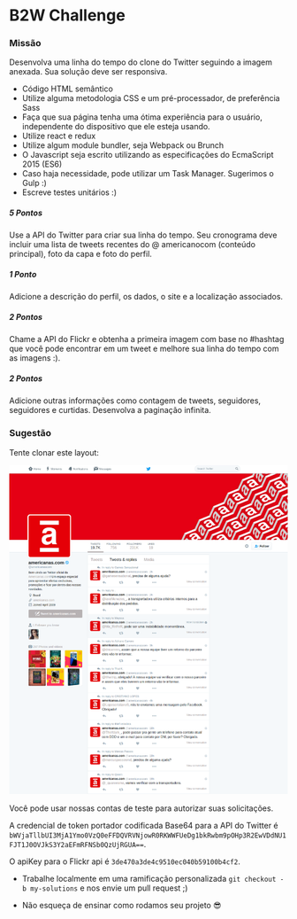 # B2W Challenge

### Missão

Desenvolva uma linha do tempo do clone do Twitter seguindo a imagem anexada. Sua solução deve ser responsiva.

- Código HTML semântico
- Utilize alguma metodologia CSS e um pré-processador, de preferência Sass
- Faça que sua página tenha uma ótima experiência para o usuário, independente do dispositivo que ele esteja usando.
- Utilize react e redux
- Utilize algum module bundler, seja Webpack ou Brunch
- O Javascript seja escrito utilizando as especificações do EcmaScript 2015 (ES6)
- Caso haja necessidade, pode utilizar um Task Manager. Sugerimos o Gulp :)
- Escreve testes unitários :)

##### 5 Pontos

Use a API do Twitter para criar sua linha do tempo. Seu cronograma deve incluir uma lista de tweets recentes do @ americanocom (conteúdo principal), foto da capa e foto do perfil.

##### 1 Ponto

Adicione a descrição do perfil, os dados, o site e a localização associados.

##### 2 Pontos

Chame a API do Flickr e obtenha a primeira imagem com base no #hashtag que você pode encontrar em um tweet e melhore sua linha do tempo com as imagens :).

##### 2 Pontos

Adicione outras informações como contagem de tweets, seguidores, seguidores e curtidas. Desenvolva a paginação infinita.

### Sugestão

Tente clonar este layout:

![timeline.png](/resources/timeline.png)

Você pode usar nossas contas de teste para autorizar suas solicitações.

A credencial de token portador codificada Base64 para a API do Twitter é ```bWVjaTllbUI3MjA1Ymo0VzQ0eFFDQVRVNjowR0RKWWFUeDg1bkRwbm9pOHp3R2EwVDdNU1FJT1J0OVJkS3Y2aEFmRFNSb0QzUjRGUA==```.

O apiKey para o Flickr api é ```3de470a3de4c9510ec040b59100b4cf2```.



* Trabalhe localmente em uma ramificação personalizada ```git checkout -b my-solutions``` e nos envie um pull request ;)


* Não esqueça de ensinar como rodamos seu projeto 😎
